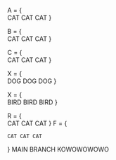 A = {   
    CAT CAT CAT 
}


B = {   
    CAT CAT CAT 
}

C = {   
    CAT CAT CAT 
}

X = {   
    DOG DOG DOG 
}

X = {   
    BIRD BIRD BIRD 
}

R = {   
    CAT CAT CAT 
}
F = {   

    CAT CAT CAT 
}
MAIN BRANCH KOWOWOWOWO 
